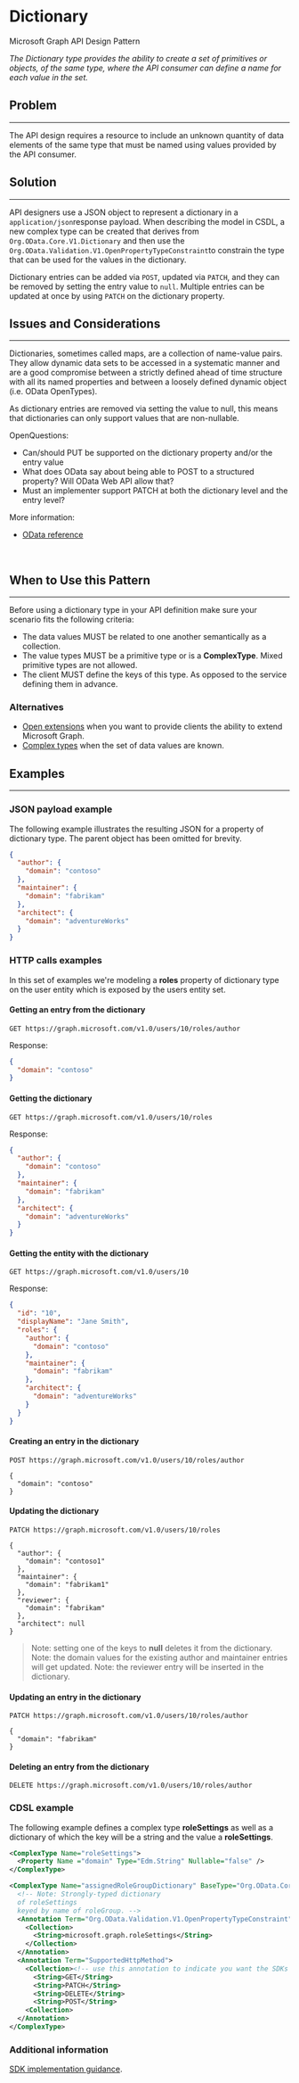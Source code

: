# Dictionary

Microsoft Graph API Design Pattern

*The Dictionary type provides the ability to create a set of primitives or objects, of the same type, where the API consumer can define a name for each value in the set.*

## Problem
--------

The API design requires a resource to include an unknown quantity of data elements of the same type that must be named using values provided by the API consumer.

## Solution
--------

API designers use a JSON object to represent a dictionary in a `application/json`response payload. When describing the model in CSDL, a new complex type can be created that derives from `Org.OData.Core.V1.Dictionary` and then use the `Org.OData.Validation.V1.OpenPropertyTypeConstraint`to constrain the type that can be used for the values in the dictionary.

Dictionary entries can be added via `POST`, updated via `PATCH`, and they can be removed by setting the entry value to `null`. Multiple entries can be updated at once by using `PATCH` on the dictionary property.

## Issues and Considerations
-------------------------

Dictionaries, sometimes called maps, are a collection of name-value pairs. They allow dynamic data sets to be accessed in a systematic manner and are a good compromise between a strictly defined ahead of time structure with all its named properties and between a loosely defined dynamic object (i.e. OData OpenTypes).

As dictionary entries are removed via setting the value to null, this means that dictionaries can only support values that are non-nullable.

  OpenQuestions:
  - Can/should PUT be supported on the dictionary property and/or the entry value 
  - What does OData say about being able to POST to a structured property? Will OData Web API allow that?
  - Must an implementer support PATCH at both the dictionary level and the entry level?

More information:

- [OData reference](https://github.com/oasis-tcs/odata-vocabularies/blob/master/vocabularies/Org.OData.Core.V1.md#dictionary)

 
## When to Use this Pattern
------------------------

Before using a dictionary type in your API definition make sure your scenario fits the following criteria:

- The data values MUST be related to one another semantically as a collection.
- The value types MUST be a primitive type or is a **ComplexType**. Mixed primitive types are not allowed.
- The client MUST define the keys of this type. As opposed to the service defining them in advance.

### Alternatives

- [Open extensions](https://docs.microsoft.com/en-us/graph/extensibility-open-users) when you want to provide clients the ability to extend Microsoft Graph.
- [Complex types](https://docs.microsoft.com/en-us/odata/webapi/complextypewithnavigationproperty) when the set of data values are known.

## Examples
-------

### JSON payload example

The following example illustrates the resulting JSON for a property of dictionary type. The parent object has been omitted for brevity.

```json
{
  "author": {
    "domain": "contoso"
  },
  "maintainer": {
    "domain": "fabrikam"
  },
  "architect": {
    "domain": "adventureWorks"
  }
}
```

### HTTP calls examples

In this set of examples we're modeling a **roles** property of dictionary type on the user entity which is exposed by the users entity set.

#### Getting an entry from the dictionary

```HTTP
GET https://graph.microsoft.com/v1.0/users/10/roles/author
```

Response:

```json
{
  "domain": "contoso"
}
```

#### Getting the dictionary

```HTTP
GET https://graph.microsoft.com/v1.0/users/10/roles
```

Response:

```json
{
  "author": {
    "domain": "contoso"
  },
  "maintainer": {
    "domain": "fabrikam"
  },
  "architect": {
    "domain": "adventureWorks"
  }
}
```

#### Getting the entity with the dictionary

```HTTP
GET https://graph.microsoft.com/v1.0/users/10
```

Response:

```json
{
  "id": "10",
  "displayName": "Jane Smith",
  "roles": {
    "author": {
      "domain": "contoso"
    },
    "maintainer": {
      "domain": "fabrikam"
    },
    "architect": {
      "domain": "adventureWorks"
    }
  }
}
```

#### Creating an entry in the dictionary

```HTTP
POST https://graph.microsoft.com/v1.0/users/10/roles/author

{
  "domain": "contoso"
}
```

#### Updating the dictionary

```HTTP
PATCH https://graph.microsoft.com/v1.0/users/10/roles

{
  "author": {
    "domain": "contoso1"
  },
  "maintainer": {
    "domain": "fabrikam1"
  },
  "reviewer": {
    "domain": "fabrikam"
  },
  "architect": null
}
```

> Note: setting one of the keys to **null** deletes it from the dictionary.
> Note: the domain values for the existing author and maintainer entries will get updated.
> Note: the reviewer entry will be inserted in the dictionary.

#### Updating an entry in the dictionary

```HTTP
PATCH https://graph.microsoft.com/v1.0/users/10/roles/author

{
  "domain": "fabrikam"
}
```

#### Deleting an entry from the dictionary

```HTTP
DELETE https://graph.microsoft.com/v1.0/users/10/roles/author
```

### CDSL example

The following example defines a complex type **roleSettings** as well as a dictionary of which the key will be a string and the value a **roleSettings**.

```xml
<ComplexType Name="roleSettings">
  <Property Name ="domain" Type="Edm.String" Nullable="false" />
</ComplexType>

<ComplexType Name="assignedRoleGroupDictionary" BaseType="Org.OData.Core.V1.Dictionary">
  <!-- Note: Strongly-typed dictionary
  of roleSettings
  keyed by name of roleGroup. -->
  <Annotation Term="Org.OData.Validation.V1.OpenPropertyTypeConstraint">
    <Collection>
      <String>microsoft.graph.roleSettings</String>
    </Collection>
  </Annotation>
  <Annotation Term="SupportedHttpMethod">
    <Collection><!-- use this annotation to indicate you want the SDKs to generate additional request builders to update the dictionary automatically -->
      <String>GET</String>
      <String>PATCH</String>
      <String>DELETE</String>
      <String>POST</String>
    <Collection>
  </Annotation>
</ComplexType>
```

### Additional information

[SDK implementation guidance](./client-guidance.md).
